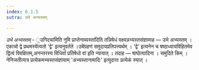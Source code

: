 ```yaml
---
index: 6.1.5
sutra: उभे अभ्यस्तम्

---
```

_उभे अभ्यस्तम्_ - ॒उगिदचा॑मिति नुमि प्राप्तेनाब्यस्ता॑दिति तन्निषेधं वक्ष्यन्नभ्यस्तसंज्ञामाह — उभे अभ्यस्तम् ।एकाचो द्वे प्रथमस्ये॑त्यतो 'द्वे' इत्यनुवर्तते ।उबे॑ग्रहणं समुदायप्रतिपत्त्यर्थम् । 'द्वे' इत्यनेन च षष्ठाध्यायविहितमेव द्वित्वं विवक्षितम्,अनन्तरस्य विधिर्वा प्रतिषेधो वा॑ इति न्यायात् । तदाह — षाष्ठेत्यादिना । समुदिते किम्  । नेनिजतीत्यत्र प्रत्येकमभ्यस्तसंज्ञायाम् 'अभ्यस्तानामादिः' इत्युदात्तः प्रत्येकं स्यात् ।